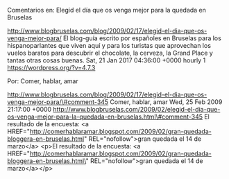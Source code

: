 Comentarios en: Elegid el día que os venga mejor para la quedada en
Bruselas

http://www.blogbruselas.com/blog/2009/02/17/elegid-el-dia-que-os-venga-mejor-para/
El blog-guía escrito por españoles en Bruselas para los hispanoparlantes
que viven aquí y para los turistas que aprovechan los vuelos baratos
para descubrir el chocolate, la cerveza, la Grand Place y tantas otras
cosas buenas. Sat, 21 Jan 2017 04:36:00 +0000 hourly 1
https://wordpress.org/?v=4.7.3

Por: Comer, hablar, amar

http://www.blogbruselas.com/blog/2009/02/17/elegid-el-dia-que-os-venga-mejor-para/\#comment-345
Comer, hablar, amar Wed, 25 Feb 2009 21:17:00 +0000
http://www.blogbruselas.com/2009/02/elegid-el-dia-que-os-venga-mejor-para-la-quedada-en-bruselas.html\#comment-345
El resultado de la encuesta: &lt;a
HREF=&quot;http://comerhablaramar.blogspot.com/2009/02/gran-quedada-bloggera-en-bruselas.html&quot;
REL=&quot;nofollow&quot;&gt;gran quedada el 14 de marzo&lt;/a&gt;
\<p\>El resultado de la encuesta: \<a
HREF=\"http://comerhablaramar.blogspot.com/2009/02/gran-quedada-bloggera-en-bruselas.html\"
REL=\"nofollow\"\>gran quedada el 14 de marzo\</a\>\</p\>
